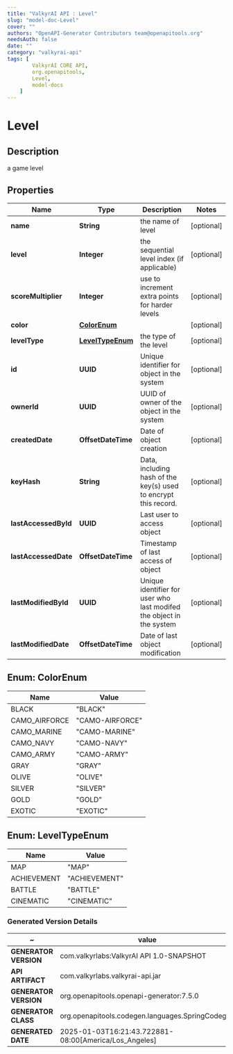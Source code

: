 ```yaml
---
title: "ValkyrAI API : Level"
slug: "model-doc-Level"
cover: ""
authors: "OpenAPI-Generator Contributors team@openapitools.org"
needsAuth: false
date: ""
category: "valkyrai-api"
tags: [
        ValkyrAI CORE API,
        org.openapitools,
        Level,
        model-docs
    ]
---
```


# Level


## Description
a game level

## Properties

| Name | Type | Description | Notes |
|------------ | ------------- | ------------- | -------------|
|**name** | **String** | the name of level |  [optional] |
|**level** | **Integer** | the sequential level index (if applicable) |  [optional] |
|**scoreMultiplier** | **Integer** | use to increment extra points for harder levels |  [optional] |
|**color** | [**ColorEnum**](#ColorEnum) |  |  [optional] |
|**levelType** | [**LevelTypeEnum**](#LevelTypeEnum) | the type of the level |  [optional] |
|**id** | **UUID** | Unique identifier for object in the system |  [optional] |
|**ownerId** | **UUID** | UUID of owner of the object in the system |  [optional] |
|**createdDate** | **OffsetDateTime** | Date of object creation |  [optional] |
|**keyHash** | **String** | Data, including hash of the key(s) used to encrypt this record. |  [optional] |
|**lastAccessedById** | **UUID** | Last user to access object |  [optional] |
|**lastAccessedDate** | **OffsetDateTime** | Timestamp of last access of object |  [optional] |
|**lastModifiedById** | **UUID** | Unique identifier for user who last modifed the object in the system |  [optional] |
|**lastModifiedDate** | **OffsetDateTime** | Date of last object modification |  [optional] |



## Enum: ColorEnum

| Name | Value |
|---- | -----|
| BLACK | &quot;BLACK&quot; |
| CAMO_AIRFORCE | &quot;CAMO-AIRFORCE&quot; |
| CAMO_MARINE | &quot;CAMO-MARINE&quot; |
| CAMO_NAVY | &quot;CAMO-NAVY&quot; |
| CAMO_ARMY | &quot;CAMO-ARMY&quot; |
| GRAY | &quot;GRAY&quot; |
| OLIVE | &quot;OLIVE&quot; |
| SILVER | &quot;SILVER&quot; |
| GOLD | &quot;GOLD&quot; |
| EXOTIC | &quot;EXOTIC&quot; |



## Enum: LevelTypeEnum

| Name | Value |
|---- | -----|
| MAP | &quot;MAP&quot; |
| ACHIEVEMENT | &quot;ACHIEVEMENT&quot; |
| BATTLE | &quot;BATTLE&quot; |
| CINEMATIC | &quot;CINEMATIC&quot; |


### Generated Version Details

~ | value
------------- | -------------
**GENERATOR VERSION** | com.valkyrlabs:ValkyrAI API 1.0-SNAPSHOT
**API ARTIFACT** | com.valkyrlabs.valkyrai-api.jar
**GENERATOR VERSION** | org.openapitools.openapi-generator:7.5.0
**GENERATOR CLASS** | org.openapitools.codegen.languages.SpringCodegen
**GENERATED DATE** | 2025-01-03T16:21:43.722881-08:00[America/Los_Angeles]
